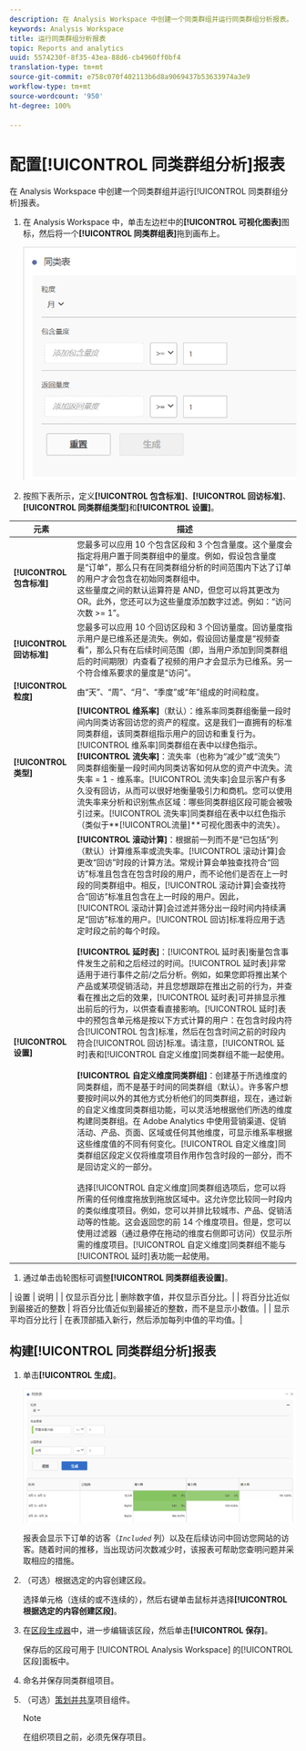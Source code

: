 ```yaml
---
description: 在 Analysis Workspace 中创建一个同类群组并运行同类群组分析报表。
keywords: Analysis Workspace
title: 运行同类群组分析报表
topic: Reports and analytics
uuid: 5574230f-8f35-43ea-88d6-cb4960ff0bf4
translation-type: tm+mt
source-git-commit: e758c070f402113b6d8a9069437b53633974a3e9
workflow-type: tm+mt
source-wordcount: '950'
ht-degree: 100%

---
```



# 配置[!UICONTROL 同类群组分析]报表

在 Analysis Workspace 中创建一个同类群组并运行[!UICONTROL 同类群组分析]报表。

1. 在 Analysis Workspace 中，单击左边栏中的&#x200B;**[!UICONTROL 可视化图表]**&#x200B;图标，然后将一个&#x200B;**[!UICONTROL 同类群组表]**&#x200B;拖到画布上。

   ![](assets/cohort-table.png)

1. 按照下表所示，定义&#x200B;**[!UICONTROL 包含标准]**、**[!UICONTROL 回访标准]**、**[!UICONTROL 同类群组类型]**&#x200B;和&#x200B;**[!UICONTROL 设置]**。

| 元素 | 描述 |
|--- |--- |
| **[!UICONTROL 包含标准]** | 您最多可以应用 10 个包含区段和 3 个包含量度。这个量度会指定将用户置于同类群组中的量度。例如，假设包含量度是“订单”，那么只有在同类群组分析的时间范围内下达了订单的用户才会包含在初始同类群组中。<br>这些量度之间的默认运算符是 AND，但您可以将其更改为 OR。此外，您还可以为这些量度添加数字过滤。例如：“访问次数 >= 1”。</br> |
| **[!UICONTROL 回访标准]** | 您最多可以应用 10 个回访区段和 3 个回访量度。回访量度指示用户是已维系还是流失。例如，假设回访量度是“视频查看”，那么只有在后续时间范围（即，当用户添加到同类群组后的时间期限）内查看了视频的用户才会显示为已维系。另一个符合维系要求的量度是“访问”。 |
| **[!UICONTROL 粒度]** | 由“天”、“周”、“月”、“季度”或“年”组成的时间粒度。 |
| **[!UICONTROL 类型]** | **[!UICONTROL 维系率]**（默认）：维系率同类群组衡量一段时间内同类访客回访您的资产的程度。这是我们一直拥有的标准同类群组，该同类群组指示用户的回访和重复行为。[!UICONTROL 维系率]同类群组在表中以绿色指示。<br>**[!UICONTROL 流失率&#x200B;]**：流失率（也称为“减少”或“流失”）同类群组衡量一段时间内同类访客如何从您的资产中流失。流失率 = 1 - 维系率。[!UICONTROL 流失率]会显示客户有多久没有回访，从而可以很好地衡量吸引力和商机。您可以使用流失率来分析和识别焦点区域：哪些同类群组区段可能会被吸引过来。[!UICONTROL 流失率]同类群组在表中以红色指示（类似于**[!UICONTROL &#x200B;流量&#x200B;]**可视化图表中的流失）。</br> |
| **[!UICONTROL 设置]** | **[!UICONTROL 滚动计算]**：根据前一列而不是“已包括”列（默认）计算维系率或流失率。[!UICONTROL 滚动计算]会更改“回访”时段的计算方法。常规计算会单独查找符合“回访”标准且包含在包含时段的用户，而不论他们是否在上一时段的同类群组中。相反，[!UICONTROL 滚动计算]会查找符合“回访”标准且包含在上一时段的用户。因此，[!UICONTROL 滚动计算]会过滤并筛分出一段时间内持续满足“回访”标准的用户。[!UICONTROL 回访]标准将应用于选定时段之前的每个时段。</br><br>**[!UICONTROL 延时表&#x200B;]**：[!UICONTROL 延时表]衡量包含事件发生之前和之后经过的时间。[!UICONTROL 延时表]非常适用于进行事件之前/之后分析。例如，如果您即将推出某个产品或某项促销活动，并且您想跟踪在推出之前的行为，并查看在推出之后的效果，[!UICONTROL 延时表]可并排显示推出前后的行为，以供查看直接影响。[!UICONTROL 延时]表中的预包含单元格是按以下方式计算的用户：在包含时段内符合[!UICONTROL 包含]标准，然后在包含时间之前的时段内符合[!UICONTROL 回访]标准。请注意，[!UICONTROL 延时]表和[!UICONTROL 自定义维度]同类群组不能一起使用。</br><br>**[!UICONTROL 自定义维度同类群组]**：创建基于所选维度的同类群组，而不是基于时间的同类群组（默认）。许多客户想要按时间以外的其他方式分析他们的同类群组，现在，通过新的自定义维度同类群组功能，可以灵活地根据他们所选的维度构建同类群组。在 Adobe Analytics 中使用营销渠道、促销活动、产品、页面、区域或任何其他维度，可显示维系率根据这些维度值的不同有何变化。[!UICONTROL 自定义维度]同类群组区段定义仅将维度项目作用作包含时段的一部分，而不是回访定义的一部分。</br><br>选择[!UICONTROL 自定义维度]同类群组选项后，您可以将所需的任何维度拖放到拖放区域中。这允许您比较同一时段内的类似维度项目。例如，您可以并排比较城市、产品、促销活动等的性能。这会返回您的前 14 个维度项目。但是，您可以使用过滤器（通过悬停在拖动的维度右侧即可访问）仅显示所需的维度项目。[!UICONTROL 自定义维度]同类群组不能与[!UICONTROL 延时]表功能一起使用。</br> |

1. 通过单击齿轮图标可调整&#x200B;**[!UICONTROL 同类群组表设置]**。

| 设置 | 说明 |
| 仅显示百分比 | 删除数字值，并仅显示百分比。|
| 将百分比近似到最接近的整数 | 将百分比值近似到最接近的整数，而不是显示小数值。|
| 显示平均百分比行 | 在表顶部插入新行，然后添加每列中值的平均值。|

## 构建[!UICONTROL 同类群组分析]报表

1. 单击&#x200B;**[!UICONTROL 生成]**。

   ![步骤结果](assets/cohort-report.png)

   报表会显示下订单的访客（*`Included`* 列）以及在后续访问中回访您网站的访客。随着时间的推移，当出现访问次数减少时，该报表可帮助您查明问题并采取相应的措施。
1. （可选）根据选定的内容创建区段。

   选择单元格（连续的或不连续的），然后右键单击鼠标并选择&#x200B;**[!UICONTROL 根据选定的内容创建区段]**。

1. 在[区段生成器](/help/components/segmentation/segmentation-workflow/seg-build.md)中，进一步编辑该区段，然后单击&#x200B;**[!UICONTROL 保存]**。

   保存后的区段可用于 [!UICONTROL Analysis Workspace] 的[!UICONTROL 区段]面板中。
1. 命名并保存同类群组项目。
1. （可选）[策划并共享](/help/analyze/analysis-workspace/curate-share/curate.md)项目组件。

   >[!NOTE]
   >
   >在组织项目之前，必须先保存项目。


